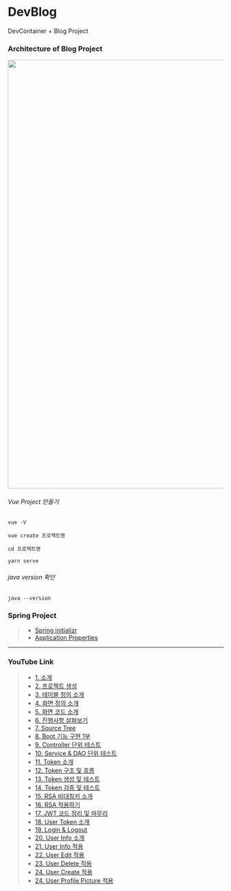 # DevBlog
DevContainer + Blog Project

### Architecture of Blog Project
<img src="./image/DevBlog.gif" width="1000"></img>

###### Vue Project 만들기

```
vue -V

vue create 프로젝트명

cd 프로젝트명

yarn serve
```

###### java version 확인

```
java --version
```

### Spring Project
> * [Spring initializr](https://start.spring.io/)
> * [Application Properties](https://docs.spring.io/spring-boot/docs/current/reference/html/application-properties.html)


----
### YouTube Link

> * [1. 소개](https://youtu.be/oZcTz9lYOqw)
> * [2. 프로젝트 생성](https://youtu.be/9X4LIJJ4SlQ)
> * [3. 테이블 정의 소개](https://youtu.be/mpc99M_r_2M)
> * [4. 화면 정의 소개](https://youtu.be/oxW46UYkBFs)
> * [5. 화면 코드 소개](https://youtu.be/Uk7plVujni0)
> * [6. 진행사항 살펴보기](https://youtu.be/2fWKPBKV30w)
> * [7. Source Tree](https://youtu.be/vIPpkJu4acU)
> * [8. Boot 기능 구현 1부](https://youtu.be/I9eJuQevfD0)
> * [9. Controller 단위 테스트](https://youtu.be/hiPMGrFPQgU)
> * [10. Service & DAO 단위 테스트](https://youtu.be/iE30vOGdRPM)
> * [11. Token 소개](https://youtu.be/lnnCijQuTnQ)
> * [12. Token 구조 및 흐름](https://youtu.be/i5rp3mvFvLA)
> * [13. Token 생성 및 테스트](https://youtu.be/Nn9aXiyOnwk)
> * [14. Token 검증 및 테스트](https://youtu.be/W4xQVo82hhE)
> * [15. RSA 비대칭키 소개](https://youtu.be/fNWFtAFpiuI)
> * [16. RSA 적용하기](https://youtu.be/R29cAazcKqA)
> * [17. JWT 코드 정리 및 마무리](https://youtu.be/wAcYFsyddrg)
> * [18. User Token 소개](https://youtu.be/amVh7Sl-ieM)
> * [19. Login & Logout](https://youtu.be/59cUc0evZDg)
> * [20. User Info 소개](https://youtu.be/Jkbf5co3Ftw)
> * [21. User Info 적용](https://youtu.be/5Ia1THJ1KSs)
> * [22. User Edit 적용](https://youtu.be/nUHTkGe5Te4)
> * [23. User Delete 적용](https://youtu.be/g517yoiTuK4)
> * [24. User Create 적용](https://youtu.be/VRI7_omgKjk)
> * [24. User Profile Picture 적용](https://youtu.be/j75a919FBg8)
